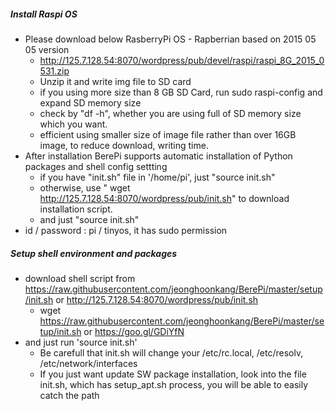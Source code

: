 ##### Install Raspi OS
  - Please download below RasberryPi OS - Rapberrian based on 2015 05 05 version
    - http://125.7.128.54:8070/wordpress/pub/devel/raspi/raspi_8G_2015_0531.zip
    - Unzip it and write img file to SD card
    - if you using more size than 8 GB SD Card, run sudo raspi-config and expand SD memory size
    - check by "df -h", whether you are using full of SD memory size which you want.
    - efficient using smaller size of image file rather than over 16GB image, to reduce download, writing time.
  - After installation BerePi supports automatic installation of Python packages and shell config settting
    - if you have "init.sh" file in '/home/pi', just "source init.sh"
    - otherwise, use " wget http://125.7.128.54:8070/wordpress/pub/init.sh" to download installation script.
    - and just "source init.sh"
  - id / password : pi / tinyos, it has sudo permission

##### Setup shell environment and packages
  - download shell script from https://raw.githubusercontent.com/jeonghoonkang/BerePi/master/setup/init.sh or http://125.7.128.54:8070/wordpress/pub/init.sh
    - wget https://raw.githubusercontent.com/jeonghoonkang/BerePi/master/setup/init.sh or https://goo.gl/GDiYfN
  - and just run 'source init.sh'
    - Be carefull that init.sh will change your /etc/rc.local, /etc/resolv, /etc/network/interfaces
    - If you just want update SW package installation, look into the file init.sh, which has setup_apt.sh process, you will be able to easily catch the path
  
